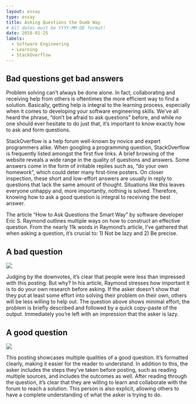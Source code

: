 ```yaml
---
layout: essay
type: essay
title: Asking Questions the Dumb Way
# All dates must be YYYY-MM-DD format!
date: 2018-01-25
labels:
  - Software Engineering
  - Learning
  - StackOverflow
---
```



## Bad questions get bad answers
Problem solving can’t always be done alone. In fact, collaborating and receiving help from others is oftentimes the more efficient way to find a solution. Basically, getting help is integral to the learning process, especially when it comes to developing your software engineering skills. We’ve all heard the phrase, “don’t be afraid to ask questions”  before, and while no one should ever hesitate to do just that, it’s important to know exactly how to ask and form questions. 

StackOverflow is a help forum well-known by novice and expert programmers alike. When googling a programming question, StackOverflow is frequently listed amongst the first five links. A brief browsing of the website reveals a wide range in the quality of questions and answers. Some answers come in the form of irritable replies such as, “do your own homework”, which could deter many first-time posters. On closer inspection, these short and low-effort answers are usually in reply to questions that lack the same amount of thought. Situations like this leaves everyone unhappy and, more importantly, nothing is solved. Therefore, knowing how to ask a good question is integral to receiving the best answer. 

The article “How to Ask Questions the Smart Way” by software developer Eric S. Raymond outlines multiple ways on how to construct an effective question. From the nearly 11k words in Raymond’s article, I’ve gathered that when asking a question, it’s crucial to: 1) Not be lazy and 2) Be precise. 


## A bad question
<img class="ui image" src="{{ site.baseurl }}/images/badquestion.png">

Judging by the downvotes, it’s clear that people were less than impressed with this posting. But why? In his article, Raymond stresses how important it is to do your own research before asking. If the asker doesn’t show that they put at least some effort into solving their problem on their own, others will be less willing to help out. The question above shows minimal effort; the problem is briefly described and followed by a quick copy-paste of the output. Immediately you’re left with an impression that the asker is lazy. 


## A good question
<img class="ui image" src="{{ site.baseurl }}/images/goodquestion.png">

This posting showcases multiple qualities of a good question. It’s formatted clearly, making it easier for the reader to understand. In addition to this, the asker includes the steps they’ve taken before posting, such as reading multiple sources, and includes the outcomes as well. After reading through the question, it’s clear that they are willing to learn and collaborate with the forum to reach a solution. This person is also explicit, allowing others to have a complete understanding of what the asker is trying to do.




